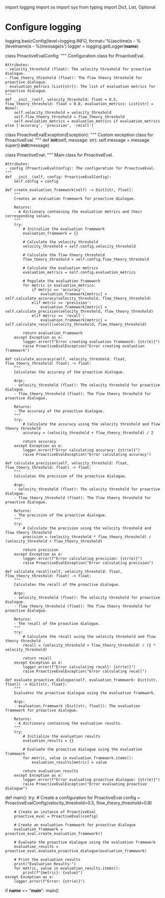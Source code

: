 import logging
import os
import sys
from typing import Dict, List, Optional

# Configure logging
logging.basicConfig(level=logging.INFO, format='%(asctime)s - %(levelname)s - %(message)s')
logger = logging.getLogger(__name__)

class ProactiveEvalConfig:
    """
    Configuration class for ProactiveEval.
    
    Attributes:
    - velocity_threshold (float): The velocity threshold for proactive dialogue.
    - flow_theory_threshold (float): The flow theory threshold for proactive dialogue.
    - evaluation_metrics (List[str]): The list of evaluation metrics for proactive dialogue.
    """
    def __init__(self, velocity_threshold: float = 0.5, flow_theory_threshold: float = 0.8, evaluation_metrics: List[str] = None):
        self.velocity_threshold = velocity_threshold
        self.flow_theory_threshold = flow_theory_threshold
        self.evaluation_metrics = evaluation_metrics if evaluation_metrics else ['accuracy', 'precision', 'recall']

class ProactiveEvalException(Exception):
    """
    Custom exception class for ProactiveEval.
    """
    def __init__(self, message: str):
        self.message = message
        super().__init__(message)

class ProactiveEval:
    """
    Main class for ProactiveEval.
    
    Attributes:
    - config (ProactiveEvalConfig): The configuration for ProactiveEval.
    """
    def __init__(self, config: ProactiveEvalConfig):
        self.config = config

    def create_evaluation_framework(self) -> Dict[str, float]:
        """
        Creates an evaluation framework for proactive dialogue.
        
        Returns:
        - A dictionary containing the evaluation metrics and their corresponding values.
        """
        try:
            # Initialize the evaluation framework
            evaluation_framework = {}
            
            # Calculate the velocity threshold
            velocity_threshold = self.config.velocity_threshold
            
            # Calculate the flow theory threshold
            flow_theory_threshold = self.config.flow_theory_threshold
            
            # Calculate the evaluation metrics
            evaluation_metrics = self.config.evaluation_metrics
            
            # Populate the evaluation framework
            for metric in evaluation_metrics:
                if metric == 'accuracy':
                    evaluation_framework[metric] = self.calculate_accuracy(velocity_threshold, flow_theory_threshold)
                elif metric == 'precision':
                    evaluation_framework[metric] = self.calculate_precision(velocity_threshold, flow_theory_threshold)
                elif metric == 'recall':
                    evaluation_framework[metric] = self.calculate_recall(velocity_threshold, flow_theory_threshold)
            
            return evaluation_framework
        except Exception as e:
            logger.error(f"Error creating evaluation framework: {str(e)}")
            raise ProactiveEvalException("Error creating evaluation framework")

    def calculate_accuracy(self, velocity_threshold: float, flow_theory_threshold: float) -> float:
        """
        Calculates the accuracy of the proactive dialogue.
        
        Args:
        - velocity_threshold (float): The velocity threshold for proactive dialogue.
        - flow_theory_threshold (float): The flow theory threshold for proactive dialogue.
        
        Returns:
        - The accuracy of the proactive dialogue.
        """
        try:
            # Calculate the accuracy using the velocity threshold and flow theory threshold
            accuracy = (velocity_threshold + flow_theory_threshold) / 2
            
            return accuracy
        except Exception as e:
            logger.error(f"Error calculating accuracy: {str(e)}")
            raise ProactiveEvalException("Error calculating accuracy")

    def calculate_precision(self, velocity_threshold: float, flow_theory_threshold: float) -> float:
        """
        Calculates the precision of the proactive dialogue.
        
        Args:
        - velocity_threshold (float): The velocity threshold for proactive dialogue.
        - flow_theory_threshold (float): The flow theory threshold for proactive dialogue.
        
        Returns:
        - The precision of the proactive dialogue.
        """
        try:
            # Calculate the precision using the velocity threshold and flow theory threshold
            precision = (velocity_threshold * flow_theory_threshold) / (velocity_threshold + flow_theory_threshold)
            
            return precision
        except Exception as e:
            logger.error(f"Error calculating precision: {str(e)}")
            raise ProactiveEvalException("Error calculating precision")

    def calculate_recall(self, velocity_threshold: float, flow_theory_threshold: float) -> float:
        """
        Calculates the recall of the proactive dialogue.
        
        Args:
        - velocity_threshold (float): The velocity threshold for proactive dialogue.
        - flow_theory_threshold (float): The flow theory threshold for proactive dialogue.
        
        Returns:
        - The recall of the proactive dialogue.
        """
        try:
            # Calculate the recall using the velocity threshold and flow theory threshold
            recall = (velocity_threshold + flow_theory_threshold) / (2 * velocity_threshold)
            
            return recall
        except Exception as e:
            logger.error(f"Error calculating recall: {str(e)}")
            raise ProactiveEvalException("Error calculating recall")

    def evaluate_proactive_dialogue(self, evaluation_framework: Dict[str, float]) -> Dict[str, float]:
        """
        Evaluates the proactive dialogue using the evaluation framework.
        
        Args:
        - evaluation_framework (Dict[str, float]): The evaluation framework for proactive dialogue.
        
        Returns:
        - A dictionary containing the evaluation results.
        """
        try:
            # Initialize the evaluation results
            evaluation_results = {}
            
            # Evaluate the proactive dialogue using the evaluation framework
            for metric, value in evaluation_framework.items():
                evaluation_results[metric] = value
            
            return evaluation_results
        except Exception as e:
            logger.error(f"Error evaluating proactive dialogue: {str(e)}")
            raise ProactiveEvalException("Error evaluating proactive dialogue")

def main():
    try:
        # Create a configuration for ProactiveEval
        config = ProactiveEvalConfig(velocity_threshold=0.5, flow_theory_threshold=0.8)
        
        # Create an instance of ProactiveEval
        proactive_eval = ProactiveEval(config)
        
        # Create an evaluation framework for proactive dialogue
        evaluation_framework = proactive_eval.create_evaluation_framework()
        
        # Evaluate the proactive dialogue using the evaluation framework
        evaluation_results = proactive_eval.evaluate_proactive_dialogue(evaluation_framework)
        
        # Print the evaluation results
        print("Evaluation Results:")
        for metric, value in evaluation_results.items():
            print(f"{metric}: {value}")
    except Exception as e:
        logger.error(f"Error: {str(e)}")

if __name__ == "__main__":
    main()